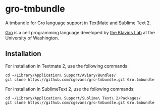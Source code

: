 gro-tmbundle
============

A tmbundle for Gro language support in TextMate and Sublime Text 2.

[Gro](http://depts.washington.edu/soslab/gro/) is a cell programming language developed by 
[the Klavins Lab](http://depts.washington.edu/soslab/) at the University of Washington.

Installation
------------

For installation in Textmate 2, use the following commands:

    cd ~/Library/Application\ Support/Aviary/Bundles/
    git clone https://github.com/cgevans/gro-tmbundle.git Gro.tmbundle

For installation in SublimeText 2, use the following commands:

    cd ~/Library/Application\ Support/Sublime\ Text\ 2/Packages/
    git clone https://github.com/cgevans/gro-tmbundle.git Gro.tmbundle
